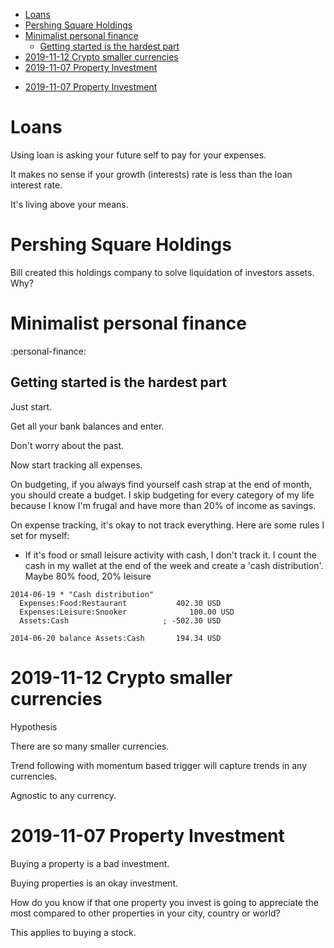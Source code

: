
<!-- vim-markdown-toc GFM -->

* [Loans](#loans)
* [Pershing Square Holdings](#pershing-square-holdings)
* [Minimalist personal finance](#minimalist-personal-finance)
  * [Getting started is the hardest part](#getting-started-is-the-hardest-part)
* [2019-11-12 Crypto smaller currencies](#2019-11-12-crypto-smaller-currencies)
* [2019-11-07 Property Investment](#2019-11-07-property-investment)

<!-- vim-markdown-toc -->
* [2019-11-07 Property Investment](#2019-11-07-property-investment)

<!-- vim-markdown-toc -->

# Loans

Using loan is asking your future self to pay for your expenses.

It makes no sense if your growth (interests) rate is less than the loan interest rate.

It's living above your means.

# Pershing Square Holdings

Bill created this holdings company to solve liquidation of investors assets. Why?

# Minimalist personal finance
:personal-finance:

## Getting started is the hardest part

Just start.

Get all your bank balances and enter.

Don't worry about the past.

Now start tracking all expenses.

On budgeting, if you always find yourself cash strap at the end of month, you should create a budget. I skip budgeting for every category of my life because I know I'm frugal and have more than 20% of income as savings.

On expense tracking, it's okay to not track everything. Here are some rules I set for myself:

- If it's food or small leisure activity with cash, I don't track it. I count the cash in my wallet at the end of the week and create a 'cash distribution'. Maybe 80% food, 20% leisure

```
2014-06-19 * "Cash distribution"
  Expenses:Food:Restaurant           402.30 USD
  Expenses:Leisure:Snooker              100.00 USD
  Assets:Cash                     ; -502.30 USD

2014-06-20 balance Assets:Cash       194.34 USD
```

# 2019-11-12 Crypto smaller currencies

Hypothesis

There are so many smaller currencies.

Trend following with momentum based trigger will capture trends in any currencies.

Agnostic to any currency.

# 2019-11-07 Property Investment

Buying a property is a bad investment.

Buying properties is an okay investment.

How do you know if that one property you invest is going to appreciate the most compared to other properties in your city, country or world?

This applies to buying a stock.

